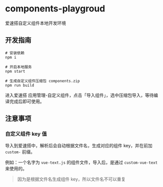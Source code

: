 # components-playgroud

爱速搭自定义组件本地开发环境

## 开发指南

```
# 安装依赖
npm i

# 开启本地服务
npm start

# 生成自定义组件压缩包 components.zip
npm run build
```

进入爱速搭 应用管理-自定义组件，点击「导入组件」，选中压缩包导入，等待编译完成后即可使用。

## 注意事项

### 自定义组件 key 值

导入到爱速搭中，解析后会自动根据文件名，生成对应的组件 key，并在前加 `custom-` 前缀。

例如：一个名字为 `vue-text.js` 的组件文件，导入后，是通过 `custom-vue-text` 来使用的。

> 因为是根据文件名生成组件 key，所以文件名不可以重复
